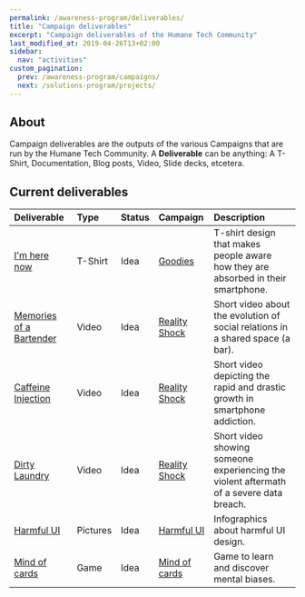 ```yaml
---
permalink: /awareness-program/deliverables/
title: "Campaign deliverables"
excerpt: "Campaign deliverables of the Humane Tech Community"
last_modified_at: 2019-04-26T13+02:00
sidebar:
  nav: "activities"
custom_pagination:
  prev: /awareness-program/campaigns/
  next: /solutions-program/projects/
---
```


## About

Campaign deliverables are the outputs of the various Campaigns that are run by the Humane Tech Community. A **Deliverable** can be anything: A T-Shirt, Documentation, Blog posts, Video, Slide decks, etcetera.

## Current deliverables

| Deliverable | Type | Status | Campaign | Description |
| :--- | :--- | :--- | :--- | :--- |
| [I'm here now](/awareness-program/deliverables/i-am-here-now/) | T-Shirt | Idea | [Goodies](/awareness-program/campaigns/goodies/) | T-shirt design that makes people aware how they are absorbed in their smartphone. |
| [Memories of a Bartender](/awareness-program/deliverables/memories-of-a-bartender/) | Video | Idea | [Reality Shock](/awareness-program/campaigns/reality-shock/) | Short video about the evolution of social relations in a shared space (a bar). |
| [Caffeine Injection](/awareness-program/deliverables/caffeine-injection/) | Video | Idea | [Reality Shock](/awareness-program/campaigns/reality-shock/) | Short video depicting the rapid and drastic growth in smartphone addiction. |
| [Dirty Laundry](/awareness-program/deliverables/dirty-laundry/) | Video | Idea | [Reality Shock](/awareness-program/campaigns/reality-shock/) | Short video showing someone experiencing the violent aftermath of a severe data breach. |
| [Harmful UI](/awareness-program/deliverables/harmful-ui/) | Pictures | Idea | [Harmful UI](/awareness-program/campaigns/harmful-ui/) | Infographics about harmful UI design. |
| [Mind of cards](/awareness-program/deliverables/mind-of-cards/) | Game | Idea | [Mind of cards](/awareness-program/campaigns/mind-of-cards/) | Game to learn and discover mental biases. |

